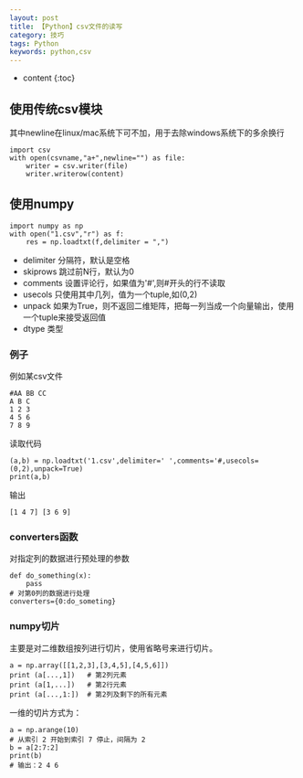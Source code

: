 ```yaml
---
layout: post
title: 【Python】csv文件的读写
category: 技巧
tags: Python
keywords: python,csv
---
```

* content
{:toc}


## 使用传统csv模块

其中newline在linux/mac系统下可不加，用于去除windows系统下的多余换行
```
import csv
with open(csvname,"a+",newline="") as file:
    writer = csv.writer(file)
    writer.writerow(content)
```


## 使用numpy

```
import numpy as np
with open("1.csv","r") as f:
    res = np.loadtxt(f,delimiter = ",")
```

- delimiter 分隔符，默认是空格
- skiprows 跳过前N行，默认为0
- comments 设置评论行，如果值为'#',则#开头的行不读取
- usecols 只使用其中几列，值为一个tuple,如(0,2)
- unpack 如果为True，则不返回二维矩阵，把每一列当成一个向量输出，使用一个tuple来接受返回值
- dtype 类型


### 例子
例如某csv文件
```
#AA BB CC
A B C
1 2 3 
4 5 6
7 8 9 
```
读取代码
```
(a,b) = np.loadtxt('1.csv',delimiter=' ',comments='#,usecols=(0,2),unpack=True)
print(a,b)
```
输出
```
[1 4 7] [3 6 9]
```

### converters函数

对指定列的数据进行预处理的参数
```
def do_something(x):
    pass
# 对第0列的数据进行处理
converters={0:do_someting}
``` 
### numpy切片

主要是对二维数组按列进行切片，使用省略号来进行切片。

```
a = np.array([[1,2,3],[3,4,5],[4,5,6]])  
print (a[...,1])   # 第2列元素
print (a[1,...])   # 第2行元素
print (a[...,1:])  # 第2列及剩下的所有元素
```

一维的切片方式为：
```
a = np.arange(10)  
# 从索引 2 开始到索引 7 停止，间隔为 2
b = a[2:7:2]   
print(b)
# 输出：2 4 6
```
 